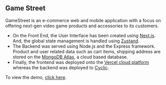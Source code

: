 ## Game Street

GameStreet is an e-commerce web and mobile application with a focus on offering next-gen video game products and accessories to its customers.

- On the Front End, the User Interface has been created using <a href="https://nextjs.org">Next.js</a>. And, the global state management is handled using <a href="https://zustand-demo.pmnd.rs">Zustand</a>.
- The Backend was served using Node.js and the Express framework. Product and user related data such as cart items, shipping address are stored on the <a href="https://www.mongodb.com">MongoDB Atlas</a>, a cloud based database.
- Finally, the frontend was deployed onto the <a href="https://vercel.com">Vercel cloud platform</a> whereas the backend was deployed to <a href="https://cyclic.sh">Cyclic</a>.

To view the demo, <a href="https://gamestreet-ead.vercel.app">click here</a>.
